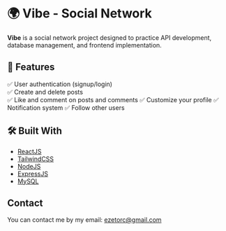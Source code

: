 # 🌍 Vibe - Social Network

**Vibe** is a social network project designed to practice API development, database management, and frontend implementation.

## 🚀 Features

✅ User authentication (signup/login)  
✅ Create and delete posts  
✅ Like and comment on posts and comments
✅ Customize your profile
✅ Notification system
✅ Follow other users

## 🛠️ Built With

* [ReactJS](https://react.dev/)
* [TailwindCSS](https://tailwindcss.com/)
* [NodeJS](https://nodejs.org/en)
* [ExpressJS](https://expressjs.com/)
* [MySQL](https://www.mysql.com/)

## Contact

You can contact me by my email: ezetorc@gmail.com